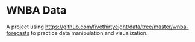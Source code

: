 # WNBA Data
A project using https://github.com/fivethirtyeight/data/tree/master/wnba-forecasts to practice data manipulation and visualization. 